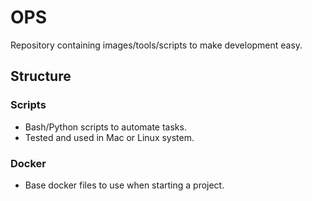 # OPS

Repository containing images/tools/scripts to make development easy.

## Structure

### Scripts

- Bash/Python scripts to automate tasks.
- Tested and used in Mac or Linux system.

### Docker

- Base docker files to use when starting a project.

